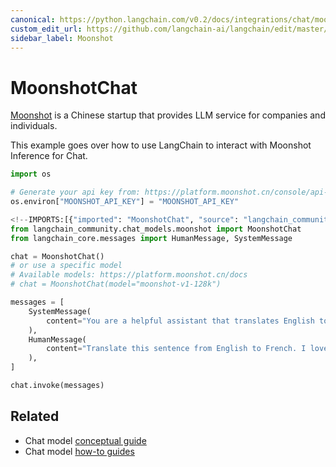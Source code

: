 ```yaml
---
canonical: https://python.langchain.com/v0.2/docs/integrations/chat/moonshot/
custom_edit_url: https://github.com/langchain-ai/langchain/edit/master/docs/docs/integrations/chat/moonshot.ipynb
sidebar_label: Moonshot
---
```


# MoonshotChat

[Moonshot](https://platform.moonshot.cn/) is a Chinese startup that provides LLM service for companies and individuals.

This example goes over how to use LangChain to interact with Moonshot Inference for Chat.


```python
import os

# Generate your api key from: https://platform.moonshot.cn/console/api-keys
os.environ["MOONSHOT_API_KEY"] = "MOONSHOT_API_KEY"
```


```python
<!--IMPORTS:[{"imported": "MoonshotChat", "source": "langchain_community.chat_models.moonshot", "docs": "https://api.python.langchain.com/en/latest/chat_models/langchain_community.chat_models.moonshot.MoonshotChat.html", "title": "MoonshotChat"}, {"imported": "HumanMessage", "source": "langchain_core.messages", "docs": "https://api.python.langchain.com/en/latest/messages/langchain_core.messages.human.HumanMessage.html", "title": "MoonshotChat"}, {"imported": "SystemMessage", "source": "langchain_core.messages", "docs": "https://api.python.langchain.com/en/latest/messages/langchain_core.messages.system.SystemMessage.html", "title": "MoonshotChat"}]-->
from langchain_community.chat_models.moonshot import MoonshotChat
from langchain_core.messages import HumanMessage, SystemMessage
```


```python
chat = MoonshotChat()
# or use a specific model
# Available models: https://platform.moonshot.cn/docs
# chat = MoonshotChat(model="moonshot-v1-128k")
```


```python
messages = [
    SystemMessage(
        content="You are a helpful assistant that translates English to French."
    ),
    HumanMessage(
        content="Translate this sentence from English to French. I love programming."
    ),
]

chat.invoke(messages)
```


## Related

- Chat model [conceptual guide](/docs/concepts/#chat-models)
- Chat model [how-to guides](/docs/how_to/#chat-models)